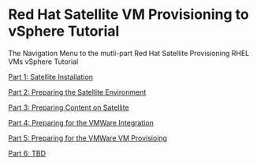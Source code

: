 # Red Hat Satellite VM Provisioning to vSphere Tutorial  

The Navigation Menu to the mutli-part Red Hat Satellite Provisioning RHEL VMs vSphere Tutorial  

[Part 1: Satellite Installation](https://github.com/pslucas0212/Part1-Satellite-Install)

[Part 2: Preparing the Satellite Environment](https://github.com/pslucas0212/Part-2-Preparing-the-Satellite-Environment)  

[Part 3: Preparing Content on Satellite](https://github.com/pslucas0212/Part-3-Preparing-Content-on-Satellite)  

[Part 4: Preparing for the VMWare Integration](https://github.com/pslucas0212/Part-4-Preparing-for-the-VMWare-Integration)

[Part 5: Preparing for the VMWare VM Provisioing]()

[Part 6: TBD]()

